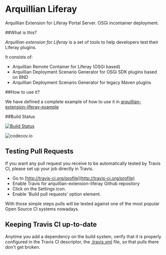 # Arquillian Liferay
Arquillian Extension for Liferay Portal Server. OSGi incontainer deployment.

##What is this?

*Arquillian extension for Liferay* is a set of tools to help developers test their Liferay plugins.

It consists of:

* Arquillian Remote Container for Liferay (OSGi based)
* Arquillian Deployment Scenario Generator for OSGi SDK plugins based on BND
* Arquillian Deployment Scenario Generator for legacy Maven plugins

##How to use it?

We have defined a complete example of how to use it in [arquillian-extension-liferay-example](arquillian-extension-liferay-example/README.md)

##Build Status

[![Build Status](https://arquillian.ci.cloudbees.com/buildStatus/icon?job=Arquillian-Extension-Liferay)](https://arquillian.ci.cloudbees.com/job/Arquillian-Extension-Liferay/)

![codecov.io](https://codecov.io/github/arquillian/arquillian-extension-liferay/coverage.svg?branch=master)

## Testing Pull Requests
If you want any pull request you receive to be automatically tested by Travis CI, please set up your job directly in Travis.

- Go to [http://travis-ci.org/profile](http://travis-ci.org/profile)
- Enable Travis for arquillian-extension-liferay Github repository
- Click on the Settings icon.
- Enable 'Build pull requests' option element.

With those simple steps pulls will be tested against one of the most popular Open Source CI systems nowadays.

## Keeping Travis CI up-to-date
Anytime you add a dependency on the build system, verify that it is properly configured in the Travis CI descriptor, the [.travis.yml](.travis.yml) file, so that pulls there don't get broken.